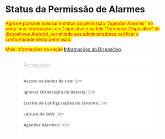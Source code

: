 # Status da Permissão de Alarmes

<mark style="color:red;">Agora é possível acessar o status da permissão "Agendar Alarmes" no portal nas Informações do Dispositivo e na tela "Gerenciar Dispositivo" de dispositivos Android, permitindo aos administradores verificar a conformidade desta permissão.</mark>

<mark style="color:red;">Mais informações na seção</mark> [Informações do Dispositivo](../../portal/dispositivos/lista-de-dispositivos/informacoes-do-dispositivo.md).

<figure><img src="../../../.gitbook/assets/image (1) (1) (1).png" alt=""><figcaption></figcaption></figure>

